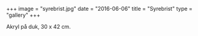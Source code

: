 +++
image = "syrebrist.jpg"
date = "2016-06-06"
title = "Syrebrist"
type = "gallery"
+++

Akryl på duk, 30 x 42 cm.
 

